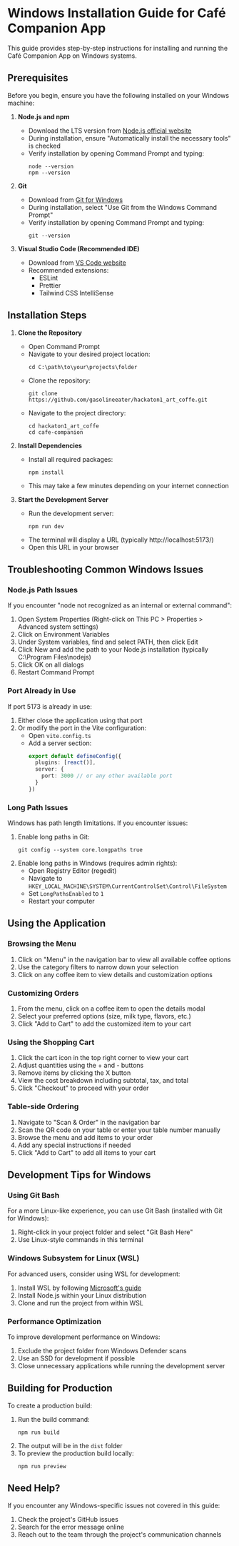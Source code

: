 # Windows Installation Guide for Café Companion App

This guide provides step-by-step instructions for installing and running the Café Companion App on Windows systems.

## Prerequisites

Before you begin, ensure you have the following installed on your Windows machine:

1. **Node.js and npm**
   - Download the LTS version from [Node.js official website](https://nodejs.org/)
   - During installation, ensure "Automatically install the necessary tools" is checked
   - Verify installation by opening Command Prompt and typing:
     ```
     node --version
     npm --version
     ```

2. **Git**
   - Download from [Git for Windows](https://gitforwindows.org/)
   - During installation, select "Use Git from the Windows Command Prompt"
   - Verify installation by opening Command Prompt and typing:
     ```
     git --version
     ```

3. **Visual Studio Code (Recommended IDE)**
   - Download from [VS Code website](https://code.visualstudio.com/)
   - Recommended extensions:
     - ESLint
     - Prettier
     - Tailwind CSS IntelliSense

## Installation Steps

1. **Clone the Repository**
   - Open Command Prompt
   - Navigate to your desired project location:
     ```
     cd C:\path\to\your\projects\folder
     ```
   - Clone the repository:
     ```
     git clone https://github.com/gasolineeater/hackaton1_art_coffe.git
     ```
   - Navigate to the project directory:
     ```
     cd hackaton1_art_coffe
     cd cafe-companion
     ```

2. **Install Dependencies**
   - Install all required packages:
     ```
     npm install
     ```
   - This may take a few minutes depending on your internet connection

3. **Start the Development Server**
   - Run the development server:
     ```
     npm run dev
     ```
   - The terminal will display a URL (typically http://localhost:5173/)
   - Open this URL in your browser

## Troubleshooting Common Windows Issues

### Node.js Path Issues
If you encounter "node not recognized as an internal or external command":
1. Open System Properties (Right-click on This PC > Properties > Advanced system settings)
2. Click on Environment Variables
3. Under System variables, find and select PATH, then click Edit
4. Click New and add the path to your Node.js installation (typically C:\Program Files\nodejs\)
5. Click OK on all dialogs
6. Restart Command Prompt

### Port Already in Use
If port 5173 is already in use:
1. Either close the application using that port
2. Or modify the port in the Vite configuration:
   - Open `vite.config.ts`
   - Add a server section:
     ```typescript
     export default defineConfig({
       plugins: [react()],
       server: {
         port: 3000 // or any other available port
       }
     })
     ```

### Long Path Issues
Windows has path length limitations. If you encounter issues:
1. Enable long paths in Git:
   ```
   git config --system core.longpaths true
   ```
2. Enable long paths in Windows (requires admin rights):
   - Open Registry Editor (regedit)
   - Navigate to `HKEY_LOCAL_MACHINE\SYSTEM\CurrentControlSet\Control\FileSystem`
   - Set `LongPathsEnabled` to `1`
   - Restart your computer

## Using the Application

### Browsing the Menu
1. Click on "Menu" in the navigation bar to view all available coffee options
2. Use the category filters to narrow down your selection
3. Click on any coffee item to view details and customization options

### Customizing Orders
1. From the menu, click on a coffee item to open the details modal
2. Select your preferred options (size, milk type, flavors, etc.)
3. Click "Add to Cart" to add the customized item to your cart

### Using the Shopping Cart
1. Click the cart icon in the top right corner to view your cart
2. Adjust quantities using the + and - buttons
3. Remove items by clicking the X button
4. View the cost breakdown including subtotal, tax, and total
5. Click "Checkout" to proceed with your order

### Table-side Ordering
1. Navigate to "Scan & Order" in the navigation bar
2. Scan the QR code on your table or enter your table number manually
3. Browse the menu and add items to your order
4. Add any special instructions if needed
5. Click "Add to Cart" to add all items to your cart

## Development Tips for Windows

### Using Git Bash
For a more Linux-like experience, you can use Git Bash (installed with Git for Windows):
1. Right-click in your project folder and select "Git Bash Here"
2. Use Linux-style commands in this terminal

### Windows Subsystem for Linux (WSL)
For advanced users, consider using WSL for development:
1. Install WSL by following [Microsoft's guide](https://docs.microsoft.com/en-us/windows/wsl/install)
2. Install Node.js within your Linux distribution
3. Clone and run the project from within WSL

### Performance Optimization
To improve development performance on Windows:
1. Exclude the project folder from Windows Defender scans
2. Use an SSD for development if possible
3. Close unnecessary applications while running the development server

## Building for Production

To create a production build:
1. Run the build command:
   ```
   npm run build
   ```
2. The output will be in the `dist` folder
3. To preview the production build locally:
   ```
   npm run preview
   ```

## Need Help?

If you encounter any Windows-specific issues not covered in this guide:
1. Check the project's GitHub issues
2. Search for the error message online
3. Reach out to the team through the project's communication channels
